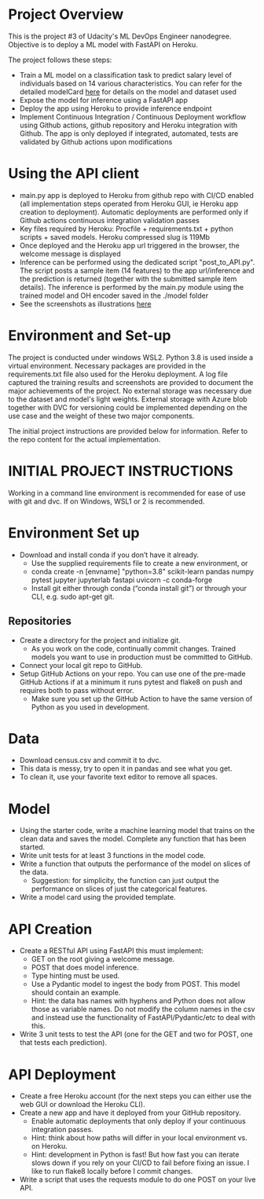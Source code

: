 # Project Overview
This is the project #3 of Udacity's ML DevOps Engineer nanodegree. Objective is to deploy a ML model with FastAPI on Heroku.


The project follows these steps:
- Train a ML model on a classification task to predict salary level of individuals based on 14 various characteristics. You can refer for the detailed modelCard [here](https://github.com/LaurentVeyssier/nd0821-c3-Deploying-a-Machine-Learning-Model-with-FastAPI/blob/master/model_card_template.md) for details on the model and dataset used
- Expose the model for inference using a FastAPI app
- Deploy the app using Heroku to provide inference endpoint
- Implement Continuous Integration / Continuous Deployment workflow using Github actions, github repository and Heroku integration with Github. The app is only deployed if integrated, automated, tests are validated by Github actions upon modifications

# Using the API client
* main.py app is deployed to Heroku from github repo with CI/CD enabled (all implementation steps operated from Heroku GUI, ie Heroku app creation to deployment). Automatic deployments are performed only if Github actions continuous integration validation passes
* Key files required by Heroku: Procfile + requirements.txt + python scripts + saved models. Heroku compressed slug is 119Mb
* Once deployed and the Heroku app url triggered in the browser, the welcome message is displayed
* Inference can be performed using the dedicated script "post_to_API.py". The script posts a sample item (14 features) to the app url/inference and the prediction is returned (together with the submitted sample item details). The inference is performed by the main.py module using the trained model and OH encoder saved in the ./model folder
* See the screenshots as illustrations [here](https://github.com/LaurentVeyssier/nd0821-c3-Deploying-a-Machine-Learning-Model-with-FastAPI/tree/master/screenshots)
 
 
 # Environment and Set-up                                            
 The project is conducted under windows WSL2. Python 3.8 is used inside a virtual environment. Necessary packages are provided in the requirements.txt file also used for the Heroku deployment. A log file captured the training results and screenshots are provided to document the major achievements of the project.
No external storage was necessary due to the dataset and model's light weights. External storage with Azure blob together with DVC for versioning could be implemented depending on the use case and the weight of these two major components.
                                     
The initial project instructions are provided below for information. Refer to the repo content for the actual implementation.
                                        
 
# INITIAL PROJECT INSTRUCTIONS

Working in a command line environment is recommended for ease of use with git and dvc. If on Windows, WSL1 or 2 is recommended.

# Environment Set up
* Download and install conda if you don’t have it already.
    * Use the supplied requirements file to create a new environment, or
    * conda create -n [envname] "python=3.8" scikit-learn pandas numpy pytest jupyter jupyterlab fastapi uvicorn -c conda-forge
    * Install git either through conda (“conda install git”) or through your CLI, e.g. sudo apt-get git.

## Repositories
* Create a directory for the project and initialize git.
    * As you work on the code, continually commit changes. Trained models you want to use in production must be committed to GitHub.
* Connect your local git repo to GitHub.
* Setup GitHub Actions on your repo. You can use one of the pre-made GitHub Actions if at a minimum it runs pytest and flake8 on push and requires both to pass without error.
    * Make sure you set up the GitHub Action to have the same version of Python as you used in development.

# Data
* Download census.csv and commit it to dvc.
* This data is messy, try to open it in pandas and see what you get.
* To clean it, use your favorite text editor to remove all spaces.

# Model
* Using the starter code, write a machine learning model that trains on the clean data and saves the model. Complete any function that has been started.
* Write unit tests for at least 3 functions in the model code.
* Write a function that outputs the performance of the model on slices of the data.
    * Suggestion: for simplicity, the function can just output the performance on slices of just the categorical features.
* Write a model card using the provided template.

# API Creation
*  Create a RESTful API using FastAPI this must implement:
    * GET on the root giving a welcome message.
    * POST that does model inference.
    * Type hinting must be used.
    * Use a Pydantic model to ingest the body from POST. This model should contain an example.
   	 * Hint: the data has names with hyphens and Python does not allow those as variable names. Do not modify the column names in the csv and instead use the functionality of FastAPI/Pydantic/etc to deal with this.
* Write 3 unit tests to test the API (one for the GET and two for POST, one that tests each prediction).

# API Deployment
* Create a free Heroku account (for the next steps you can either use the web GUI or download the Heroku CLI).
* Create a new app and have it deployed from your GitHub repository.
    * Enable automatic deployments that only deploy if your continuous integration passes.
    * Hint: think about how paths will differ in your local environment vs. on Heroku.
    * Hint: development in Python is fast! But how fast you can iterate slows down if you rely on your CI/CD to fail before fixing an issue. I like to run flake8 locally before I commit changes.
* Write a script that uses the requests module to do one POST on your live API.
